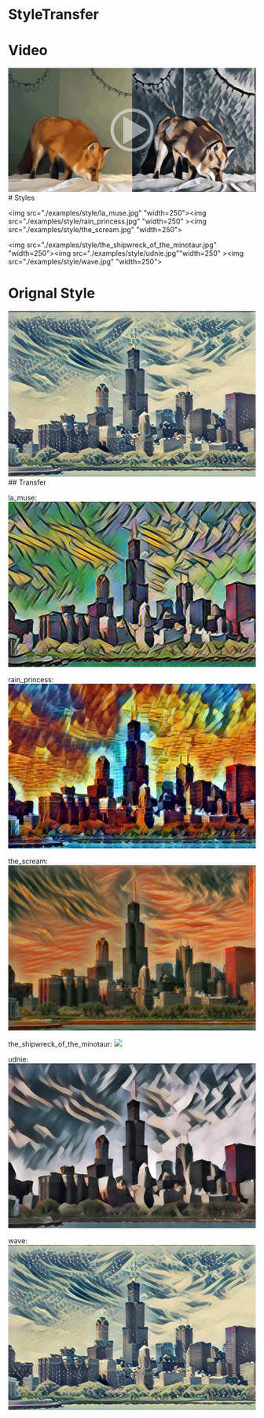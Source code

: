 # StyleTransfer
# Video
<img src="./examples/results/fox_udnie.gif" >
# Styles

<img src="./examples/style/la_muse.jpg" "width=250"><img src="./examples/style/rain_princess.jpg" "width=250" ><img src="./examples/style/the_scream.jpg" "width=250">


<img src="./examples/style/the_shipwreck_of_the_minotaur.jpg" "width=250"><img src="./examples/style/udnie.jpg""width=250" ><img src="./examples/style/wave.jpg" "width=250">



# Orignal Style
<img src="./chicago.jpg" >
## Transfer

la_muse:
<img src="./examples/results/chicago_la_muse.jpg" >

rain_princess:
<img src="./examples/results/chicago_rain_princess.jpg" >

the_scream:
<img src="./examples/results/chicago_the_scream.jpg" >

the_shipwreck_of_the_minotaur:
<img src="./examples/results/chicago_the_shipwreck_of_the_minotaur.jpg" >

udnie:
<img src="./examples/results/chicago_udnie.jpg" >

wave:
<img src="./examples/results/chicago_wave.jpg" >